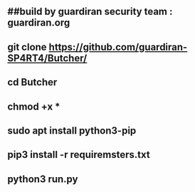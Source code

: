 ##build by guardiran security team : guardiran.org
-------------------------------------------------------
git clone https://github.com/guardiran-SP4RT4/Butcher/
-------------------------------------------------------
cd Butcher
-------------------------------------------------------
chmod +x *
-------------------------------------------------------
sudo apt install python3-pip
-------------------------------------------------------
pip3 install -r requiremsters.txt
-------------------------------------------------------
python3 run.py
-------------------------------------------------------
